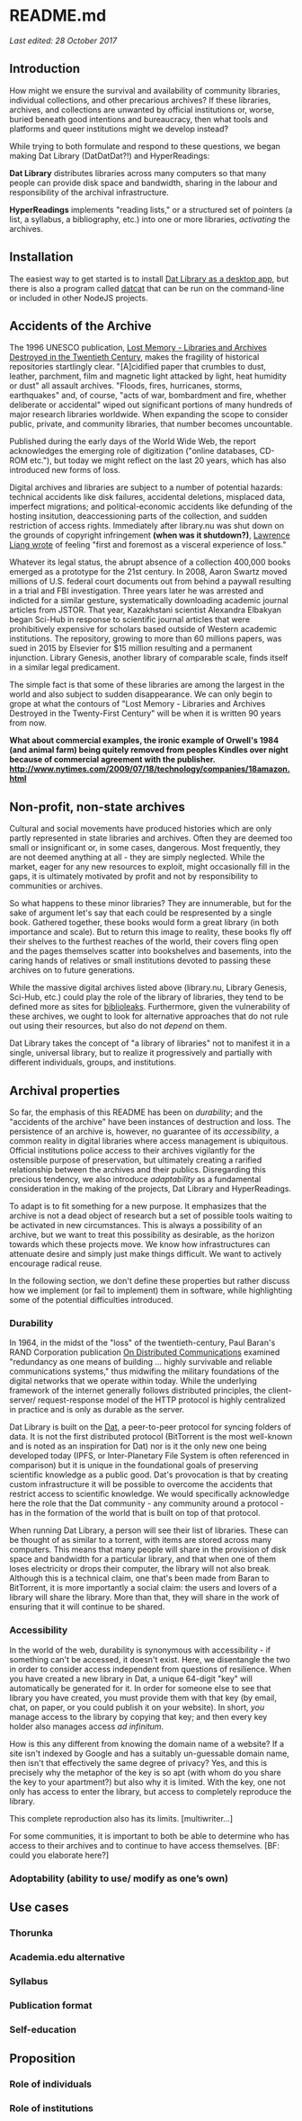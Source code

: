 # README.md
_Last edited: 28 October 2017_

## Introduction

How might we ensure the survival and availability of community libraries, individual collections, and other precarious archives? If these libraries, archives, and collections are unwanted by official institutions or, worse, buried beneath good intentions and bureaucracy, then what tools and platforms and queer institutions might we develop instead?

While trying to both formulate and respond to these questions, we began making Dat Library (DatDatDat?!) and HyperReadings:

**Dat Library** distributes libraries across many computers so that many people can provide disk space and bandwidth, sharing in the labour and responsibility of the archival infrastructure.

**HyperReadings** implements "reading lists," or a structured set of pointers (a list, a syllabus, a bibliography, etc.) into one or more libraries, _activating_ the archives.

## Installation

The easiest way to get started is to install [Dat Library as a desktop app](http://dat-dat-dat-library.hashbase.io), but there is also a program called [datcat](http://github.com/sdockray/dat-cardcat) that can be run on the command-line or included in other NodeJS projects.

## Accidents of the Archive

The 1996 UNESCO publication, [Lost Memory - Libraries and Archives Destroyed in the Twentieth Century](http://www.stephenmclaughlin.net/ph-library/texts/UNESCO%201996%20-%20Lost%20Memory_%20Libraries%20and%20Archives%20Destroyed%20in%20the%20Twentieth%20Century.pdf), makes the fragility of historical repositories startlingly clear. "[A]cidified paper that crumbles to dust, leather, parchment, film and magnetic light attacked by light, heat humidity or dust" all assault archives. "Floods, fires, hurricanes, storms, earthquakes" and, of course, "acts of war, bombardment and fire, whether deliberate or accidental" wiped out significant portions of many hundreds of major research libraries worldwide. When expanding the scope to consider public, private, and community libraries, that number becomes uncountable.

Published during the early days of the World Wide Web, the report acknowledges the emerging role of digitization ("online databases, CD-ROM etc."), but today we might reflect on the last 20 years, which has also introduced new forms of loss.

Digital archives and libraries are subject to a number of potential hazards: technical accidents like disk failures, accidental deletions, misplaced data, imperfect migrations; and political-economic accidents like defunding of the hosting insitution, deaccessioning parts of the collection, and sudden restriction of access rights. Immediately after library.nu was shut down on the grounds of copyright infringement **(when was it shutdown?)**, [Lawrence Liang wrote](https://kafila.online/2012/02/19/library-nu-r-i-p/) of feeling "first and foremost as a visceral experience of loss." 

Whatever its legal status, the abrupt absence of a collection 400,000 books emerged as a prototype for the 21st century. In 2008, Aaron Swartz moved millions of U.S. federal court documents out from behind a paywall resulting in a trial and FBI investigation. Three years later he was arrested and indicted for a similar gesture, systematically downloading academic journal articles from JSTOR. That year, Kazakhstani scientist Alexandra Elbakyan began Sci-Hub in response to scientific journal articles that were prohibitively expensive for scholars based outside of Western academic institutions. The repository, growing to more than 60 millions papers, was sued in 2015 by Elsevier for $15 million resulting and a permanent injunction. Library Genesis, another library of comparable scale, finds itself in a similar legal predicament.

The simple fact is that some of these libraries are among the largest in the world and also subject to sudden disappearance. We can only begin to grope at what the contours of "Lost Memory - Libraries and Archives Destroyed in the Twenty-First Century" will be when it is written 90 years from now.

**What about commercial examples, the ironic example of Orwell's 1984 (and animal farm) being quitely removed from peoples Kindles over night because of commercial agreement with the publisher. http://www.nytimes.com/2009/07/18/technology/companies/18amazon.html** 

## Non-profit, non-state archives

Cultural and social movements have produced histories which are only partly represented in state libraries and archives. Often they are deemed too small or insignificant or, in some cases, dangerous. Most frequently, they are not deemed anything at all - they are simply neglected. While the market, eager for any new resources to exploit, might occasionally fill in the gaps, it is ultimately motivated by profit and not by responsibility to communities or archives.

So what happens to these minor libraries? They are innumerable, but for the sake of argument let's say that each could be respresented by a single book. Gathered together, these books would form a great library (in both importance and scale). But to return this image to reality, these books fly off their shelves to the furthest reaches of the world, their covers fling open and the pages themselves scatter into bookshelves and basements, into the caring hands of relatives or small institutions devoted to passing these archives on to future generations.

While the massive digital archives listed above (library.nu, Library Genesis, Sci-Hub, etc.) could play the role of the library of libraries, they tend to be defined more as sites for [biblioleaks](https://www.jmir.org/2014/4/e112/). Furthermore, given the vulnerability of  these archives, we ought to look for alternative approaches that do not rule out using their resources, but also do not _depend_ on them.

Dat Library takes the concept of "a library of libraries" not to manifest it in a single, universal library, but to realize it progressively and partially with different individuals, groups, and institutions.

## Archival properties

So far, the emphasis of this README has been on _durability_; and the "accidents of the archive" have been instances of destruction and loss. The persistence of an archive is, however, no guarantee of its _accessibility_, a common reality in digital libraries where access management is ubiquitous. Official institutions police access to their archives vigilantly for the ostensible purpose of preservation, but ultimately creating a rarified relationship between the archives and their publics. Disregarding this precious tendency, we also introduce _adaptability_ as a fundamental consideration in the making of the projects, Dat Library and HyperReadings.

To adapt is to fit something for a new purpose. It emphasizes that the archive is not a dead object of research but a set of possible tools waiting to be activated in new circumstances. This is always a possibility of an archive, but we want to treat this possibility as desirable, as the horizon towards which these projects move. We know how infrastructures can attenuate desire and simply just make things difficult. We want to actively encourage radical reuse.

In the following section, we don't define these properties but rather discuss how we implement (or fail to implement) them in software, while highlighting some of the potential difficulties introduced.

### Durability

In 1964, in the midst of the "loss" of the twentieth-century, Paul Baran's RAND Corporation publication [On Distributed Communications](https://www.rand.org/content/dam/rand/pubs/research_memoranda/2006/RM3420.pdf) examined "redundancy as one means of building ... highly survivable and reliable communications systems," thus midwifing the military foundations of the digital networks that we operate within today. While the underlying framework of the internet generally follows distributed principles, the client-server/ request-response model of the HTTP protocol is highly centralized in practice and is only as durable as the server.

Dat Library is built on the [Dat](https://github.com/datproject/docs/blob/master/papers/dat-paper.md), a peer-to-peer protocol for syncing folders of data. It is not the first distributed protocol (BitTorrent is the most well-known and is noted as an inspiration for Dat) nor is it the only new one being developed today (IPFS, or Inter-Planetary File System is often referenced in comparison) but it is unique in the foundational goals of preserving scientific knowledge as a public good. Dat's provocation is that by creating custom infrastructure it will be possible to overcome the accidents that restrict access to scientific knowledge. We would specifically acknowledge here the role that the Dat community - any community around a protocol - has in the formation of the world that is built on top of that protocol.

When running Dat Library, a person will see their list of libraries. These can be thought of as similar to a torrent, with items are stored across many computers. This means that many people will share in the provision of disk space and bandwidth for a particular library, and that when one of them loses electricity or drops their computer, the library will not also break. Although this is a technical claim, one that's been made from Baran to BitTorrent, it is more importantly a social claim: the users and lovers of a library will share the library. More than that, they will share in the work of ensuring that it will continue to be shared.

### Accessibility

In the world of the web, durability is synonymous with accessibility - if something can't be accessed, it doesn't exist. Here, we disentangle the two in order to consider access independent from questions of resilience. When you have created a new library in Dat, a unique 64-digit "key" will automatically be generated for it. In order for someone else to see that library you have created, you must provide them with that key (by email, chat, on paper, or you could publish it on your website). In short, _you_ manage access to the library by copying that key; and then every key holder also manages access _ad infinitum_.

How is this any different from knowing the domain name of a website? If a site isn't indexed by Google and has a suitably un-guessable domain name, then isn't that effectively the same degree of privacy? Yes, and this is precisely why the metaphor of the key is so apt (with whom do you share the key to your apartment?) but also why it is limited. With the key, one not only has access to enter the library, but access to completely reproduce the library.

This complete reproduction also has its limits. [multiwriter...]

For some communities, it is important to both be able to determine who has access to their archives and to continue to have access themselves. [BF: could you elaborate here?]



### Adoptability (ability to use/ modify as one’s own)

## Use cases
### Thorunka
### Academia.edu alternative
### Syllabus
### Publication format
### Self-education

## Proposition
### Role of individuals
### Role of institutions
